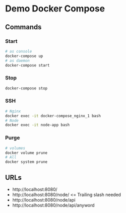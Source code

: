 # Demo Docker Compose
## Commands
### Start
```sh
# as console
docker-compose up
# as daemon
docker-compose start
```

### Stop
```sh
docker-compose stop
```

### SSH
```sh
# Nginx
docker exec -it docker-compose_nginx_1 bash
# Node
docker exec -it node-app bash
```

### Purge
```sh
# volumes
docker volume prune
# All
docker system prune
```

## URLs
- http://localhost:8080/
- http://localhost:8080/node/ <= Trailing slash needed
- http://localhost:8080/node/api
- http://localhost:8080/node/api/anyword
